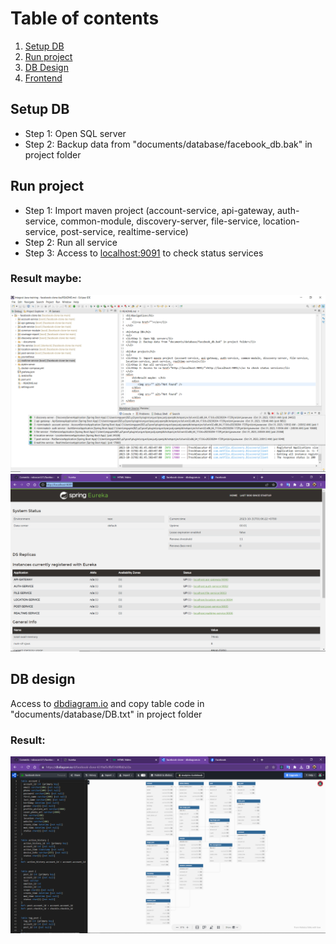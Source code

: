 <h1>Table of contents</h1>
<ol>
	<li><a href="#setup-db">Setup DB</a></li>
	<li><a href="#run-project">Run project</a></li>
	<li><a href="#db-design">DB Design</a></li>
	<li><a href="https://github.com/robocon321/facebook-clone-fe">Frontend</a></li>
</ol>

<h2 id="setup-db">Setup DB</h2>
<ul>
<li>Step 1: Open SQL server</li>
<li>Step 2: Backup data from "documents/database/facebook_db.bak" in project folder</li>
</ul>

<h2 id="run-project">Run project</h2>
<ul>
<li>Step 1: Import maven project (account-service, api-gateway, auth-service, common-module, discovery-server, file-service, location-service, post-service, realtime-service)</li>
<li>Step 2: Run all service</li>
<li>Step 3: Access to <a href="http://localhost:9091/">localhost:9091</a> to check status services</li>
</ul>
<div>
	<h3>Result maybe: </h3>
	<div>
		<img src="documents/image/eclipse-console.png" alt="Not found" />		
	</div>
	<div>
		<img src="documents/image/9091.png" alt="Not found" />
 	</div>
</div>


<h2 id="db-design">DB design</h2>
<p>Access to <a href="https://dbdiagram.io/">dbdiagram.io</a> and copy table code in "documents/database/DB.txt" in project folder</p>
<h3>Result: </h3>
<div>
	<img src="documents/image/db-design.png" alt="Not found" />
</div>
